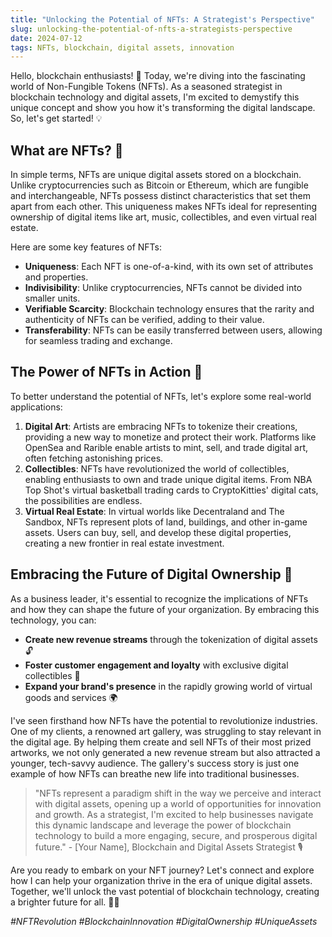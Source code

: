 ```yaml
---
title: "Unlocking the Potential of NFTs: A Strategist's Perspective"
slug: unlocking-the-potential-of-nfts-a-strategists-perspective
date: 2024-07-12
tags: NFTs, blockchain, digital assets, innovation
---
```


Hello, blockchain enthusiasts! 🚀 Today, we're diving into the fascinating world of Non-Fungible Tokens (NFTs). As a seasoned strategist in blockchain technology and digital assets, I'm excited to demystify this unique concept and show you how it's transforming the digital landscape. So, let's get started! 💡

## What are NFTs? 🤔

In simple terms, NFTs are unique digital assets stored on a blockchain. Unlike cryptocurrencies such as Bitcoin or Ethereum, which are fungible and interchangeable, NFTs possess distinct characteristics that set them apart from each other. This uniqueness makes NFTs ideal for representing ownership of digital items like art, music, collectibles, and even virtual real estate.

Here are some key features of NFTs:

- **Uniqueness**: Each NFT is one-of-a-kind, with its own set of attributes and properties.
- **Indivisibility**: Unlike cryptocurrencies, NFTs cannot be divided into smaller units.
- **Verifiable Scarcity**: Blockchain technology ensures that the rarity and authenticity of NFTs can be verified, adding to their value.
- **Transferability**: NFTs can be easily transferred between users, allowing for seamless trading and exchange.

## The Power of NFTs in Action 💪

To better understand the potential of NFTs, let's explore some real-world applications:

1. **Digital Art**: Artists are embracing NFTs to tokenize their creations, providing a new way to monetize and protect their work. Platforms like OpenSea and Rarible enable artists to mint, sell, and trade digital art, often fetching astonishing prices.
2. **Collectibles**: NFTs have revolutionized the world of collectibles, enabling enthusiasts to own and trade unique digital items. From NBA Top Shot's virtual basketball trading cards to CryptoKitties' digital cats, the possibilities are endless.
3. **Virtual Real Estate**: In virtual worlds like Decentraland and The Sandbox, NFTs represent plots of land, buildings, and other in-game assets. Users can buy, sell, and develop these digital properties, creating a new frontier in real estate investment.

## Embracing the Future of Digital Ownership 🔮

As a business leader, it's essential to recognize the implications of NFTs and how they can shape the future of your organization. By embracing this technology, you can:

- **Create new revenue streams** through the tokenization of digital assets 🔓
- **Foster customer engagement and loyalty** with exclusive digital collectibles 🤝
- **Expand your brand's presence** in the rapidly growing world of virtual goods and services 🌍

I've seen firsthand how NFTs have the potential to revolutionize industries. One of my clients, a renowned art gallery, was struggling to stay relevant in the digital age. By helping them create and sell NFTs of their most prized artworks, we not only generated a new revenue stream but also attracted a younger, tech-savvy audience. The gallery's success story is just one example of how NFTs can breathe new life into traditional businesses.

> "NFTs represent a paradigm shift in the way we perceive and interact with digital assets, opening up a world of opportunities for innovation and growth. As a strategist, I'm excited to help businesses navigate this dynamic landscape and leverage the power of blockchain technology to build a more engaging, secure, and prosperous digital future." - [Your Name], Blockchain and Digital Assets Strategist 🎙️

Are you ready to embark on your NFT journey? Let's connect and explore how I can help your organization thrive in the era of unique digital assets. Together, we'll unlock the vast potential of blockchain technology, creating a brighter future for all. 🚀✨

*#NFTRevolution #BlockchainInnovation #DigitalOwnership #UniqueAssets*